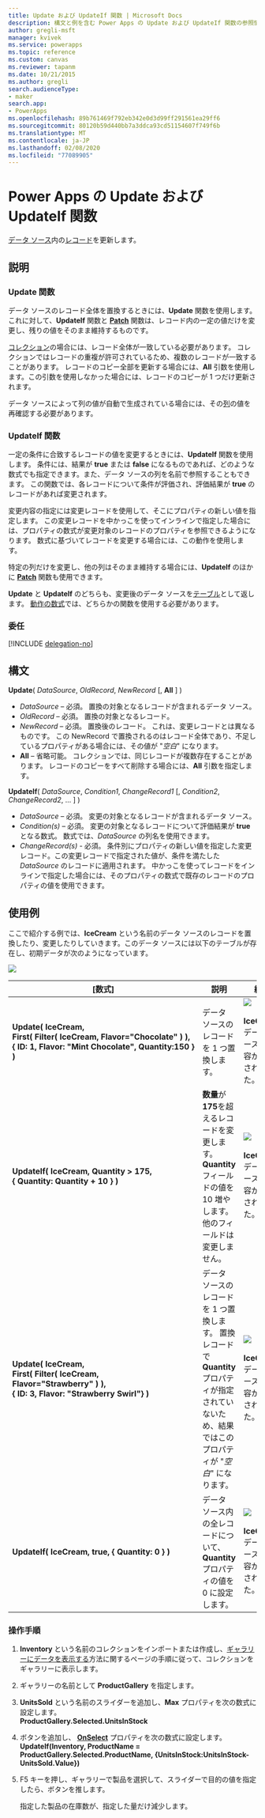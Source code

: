 ```yaml
---
title: Update および UpdateIf 関数 | Microsoft Docs
description: 構文と例を含む Power Apps の Update および UpdateIf 関数の参照情報
author: gregli-msft
manager: kvivek
ms.service: powerapps
ms.topic: reference
ms.custom: canvas
ms.reviewer: tapanm
ms.date: 10/21/2015
ms.author: gregli
search.audienceType:
- maker
search.app:
- PowerApps
ms.openlocfilehash: 89b761469f792eb342e0d3d99ff291561ea29ff6
ms.sourcegitcommit: 80120b59d440bb7a3ddca93cd51154607f749f6b
ms.translationtype: MT
ms.contentlocale: ja-JP
ms.lasthandoff: 02/08/2020
ms.locfileid: "77089905"
---
```

# <a name="update-and-updateif-functions-in-power-apps"></a>Power Apps の Update および UpdateIf 関数
[データ ソース](../working-with-tables.md#records)内の[レコード](../working-with-data-sources.md)を更新します。

## <a name="description"></a>説明
### <a name="update-function"></a>Update 関数
データ ソースのレコード全体を置換するときには、**Update** 関数を使用します。 これに対して、**UpdateIf** 関数と **[Patch](function-patch.md)** 関数は、レコード内の一定の値だけを変更し、残りの値をそのまま維持するものです。

[コレクション](../working-with-data-sources.md#collections)の場合には、レコード全体が一致している必要があります。 コレクションではレコードの重複が許可されているため、複数のレコードが一致することがあります。 レコードのコピー全部を更新する場合には、**All** 引数を使用します。この引数を使用しなかった場合には、レコードのコピーが 1 つだけ更新されます。

データ ソースによって列の値が自動で生成されている場合には、その[列](../working-with-tables.md#columns)の値を再確認する必要があります。

### <a name="updateif-function"></a>UpdateIf 関数
一定の条件に合致するレコードの値を変更するときには、**UpdateIf** 関数を使用します。 条件には、結果が **true** または **false** になるものであれば、どのような数式でも指定できます。また、データ ソースの列を名前で参照することもできます。 この関数では、各レコードについて条件が評価され、評価結果が **true** のレコードがあれば変更されます。  

変更内容の指定には変更レコードを使用して、そこにプロパティの新しい値を指定します。 この変更レコードを中かっこを使ってインラインで指定した場合には、プロパティの数式が変更対象のレコードのプロパティを参照できるようになります。 数式に基づいてレコードを変更する場合には、この動作を使用します。

特定の列だけを変更し、他の列はそのまま維持する場合には、**UpdateIf** のほかに **[Patch](function-patch.md)** 関数も使用できます。

**Update** と **UpdateIf** のどちらも、変更後のデータ ソースを[テーブル](../working-with-tables.md)として返します。 [動作の数式](../working-with-formulas-in-depth.md)では、どちらかの関数を使用する必要があります。

### <a name="delegation"></a>委任
[!INCLUDE [delegation-no](../../../includes/delegation-no.md)]

## <a name="syntax"></a>構文
**Update**( *DataSource*, *OldRecord*, *NewRecord* [, **All** ] )

* *DataSource* – 必須。 置換の対象となるレコードが含まれるデータ ソース。
* *OldRecord* – 必須。 置換の対象となるレコード。
* *NewRecord* – 必須。 置換後のレコード。 これは、変更レコードとは異なるものです。 この NewRecord で置換されるのはレコード全体であり、不足しているプロパティがある場合には、その値が "*空白*" になります。
* **All** – 省略可能。 コレクションでは、同じレコードが複数存在することがあります。 レコードのコピーをすべて削除する場合には、**All** 引数を指定します。

**UpdateIf**( *DataSource*, *Condition1*, *ChangeRecord1* [, *Condition2*, *ChangeRecord2*, ... ] )

* *DataSource* – 必須。 変更の対象となるレコードが含まれるデータ ソース。
* *Condition(s)* – 必須。 変更の対象となるレコードについて評価結果が **true** となる数式。  数式では、*DataSource* の列名を使用できます。  
* *ChangeRecord(s)* - 必須。  条件別にプロパティの新しい値を指定した変更レコード。この変更レコードで指定された値が、条件を満たした *DataSource* のレコードに適用されます。 中かっこを使ってレコードをインラインで指定した場合には、そのプロパティの数式で既存のレコードのプロパティの値を使用できます。

## <a name="examples"></a>使用例
ここで紹介する例では、**IceCream** という名前のデータ ソースのレコードを置換したり、変更したりしていきます。このデータ ソースには以下のテーブルが存在し、初期データが次のようになっています。

![](media/function-update-updateif/icecream.png)

| [数式] | 説明 | 結果 |
| --- | --- | --- |
| **Update(&nbsp;IceCream,<br>First(&nbsp;Filter(&nbsp;IceCream,&nbsp;Flavor="Chocolate"&nbsp;)&nbsp;), {&nbsp;ID:&nbsp;1,&nbsp;Flavor:&nbsp;"Mint&nbsp;Chocolate",&nbsp;Quantity:150&nbsp;} )** |データ ソースのレコードを 1 つ置換します。 |<style>img {max width: none}</style> ![](media/function-update-updateif/icecream-mint.png)<br><br>**IceCream** データ ソースの内容が変更されました。 |
| **UpdateIf(&nbsp;IceCream, Quantity > 175, {&nbsp;Quantity:&nbsp;Quantity&nbsp;+&nbsp;10&nbsp;} )** |**数量**が**175**を超えるレコードを変更します。  **Quantity** フィールドの値を 10 増やします。他のフィールドは変更しません。 |![](media/function-update-updateif/icecream-mint-plus10.png)<br><br>**IceCream** データ ソースの内容が変更されました。 |
| **Update(&nbsp;IceCream,<br>First(&nbsp;Filter(&nbsp;IceCream, Flavor="Strawberry"&nbsp;)&nbsp;),<br>{&nbsp;ID:&nbsp;3, Flavor:&nbsp;"Strawberry Swirl"} )** |データ ソースのレコードを 1 つ置換します。 置換レコードで **Quantity** プロパティが指定されていないため、結果ではこのプロパティが "*空白*" になります。 |![](media/function-update-updateif/icecream-mint-swirl.png)<br><br>**IceCream** データ ソースの内容が変更されました。 |
| **UpdateIf(&nbsp;IceCream, true, {&nbsp;Quantity:&nbsp;0&nbsp;} )** |データ ソース内の全レコードについて、**Quantity** プロパティの値を 0 に設定します。 |![ ](./media/function-update-updateif/icecream-mint-zero.png)<br> <br>**IceCream** データ ソースの内容が変更されました。 |

### <a name="step-by-step"></a>操作手順
1. **Inventory** という名前のコレクションをインポートまたは作成し、[ギャラリーにデータを表示する](../show-images-text-gallery-sort-filter.md)方法に関するページの手順に従って、コレクションをギャラリーに表示します。
2. ギャラリーの名前として **ProductGallery** を指定します。
3. **UnitsSold** という名前のスライダーを追加し、**Max** プロパティを次の数式に設定します。<br>**ProductGallery.Selected.UnitsInStock**
4. ボタンを追加し、 **[OnSelect](../controls/properties-core.md)** プロパティを次の数式に設定します。<br>**UpdateIf(Inventory, ProductName = ProductGallery.Selected.ProductName, {UnitsInStock:UnitsInStock-UnitsSold.Value})**
5. F5 キーを押し、ギャラリーで製品を選択して、スライダーで目的の値を指定したら、ボタンを推します。
   
    指定した製品の在庫数が、指定した量だけ減少します。

